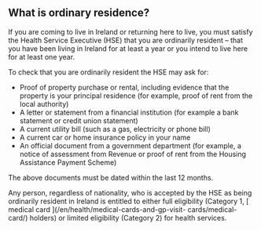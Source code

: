 ##  What is ordinary residence?

If you are coming to live in Ireland or returning here to live, you must
satisfy the Health Service Executive (HSE) that you are ordinarily resident –
that you have been living in Ireland for at least a year or you intend to live
here for at least one year.

To check that you are ordinarily resident the HSE may ask for:

  * Proof of property purchase or rental, including evidence that the property is your principal residence (for example, proof of rent from the local authority) 
  * A letter or statement from a financial institution (for example a bank statement or credit union statement) 
  * A current utility bill (such as a gas, electricity or phone bill) 
  * A current car or home insurance policy in your name 
  * An official document from a government department (for example, a notice of assessment from Revenue or proof of rent from the Housing Assistance Payment Scheme) 

The above documents must be dated within the last 12 months.

Any person, regardless of nationality, who is accepted by the HSE as being
ordinarily resident in Ireland is entitled to either full eligibility
(Category 1, [ medical card ](/en/health/medical-cards-and-gp-visit-
cards/medical-card/) holders) or limited eligibility (Category 2) for health
services.
